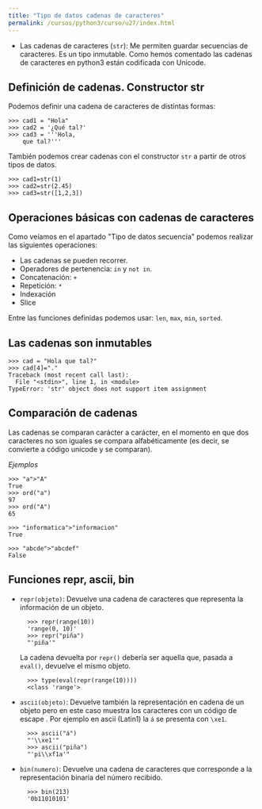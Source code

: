 ```yaml
---
title: "Tipo de datos cadenas de caracteres"
permalink: /cursos/python3/curso/u27/index.html
---
```


* Las cadenas de caracteres (`str`): Me permiten guardar secuencias de caracteres. Es un tipo inmutable. Como hemos comentado las cadenas de caracteres en python3 están codificada con Unicode.

## Definición de cadenas. Constructor str

Podemos definir una cadena de caracteres de distintas formas:

	>>> cad1 = "Hola"
	>>> cad2 = '¿Qué tal?'
	>>> cad3 = '''Hola,
		que tal?'''

También podemos crear cadenas con el constructor `str` a partir de otros tipos de datos.

	>>> cad1=str(1)
	>>> cad2=str(2.45)
	>>> cad3=str([1,2,3])

## Operaciones básicas con cadenas de caracteres

Como veíamos en el apartado "Tipo de datos secuencia" podemos realizar las siguientes operaciones:

* Las cadenas se pueden recorrer.
* Operadores de pertenencia: `in` y `not in`.
* Concatenación: `+` 
* Repetición: `*`
* Indexación
* Slice

Entre las funciones definidas podemos usar: `len`, `max`, `min`, `sorted`.

## Las cadenas son inmutables

	>>> cad = "Hola que tal?"
	>>> cad[4]="."
	Traceback (most recent call last):
	  File "<stdin>", line 1, in <module>
	TypeError: 'str' object does not support item assignment

## Comparación de cadenas

Las cadenas se comparan carácter a carácter, en el momento en que dos caracteres no son iguales se compara alfabéticamente (es decir, se convierte a código unicode y se comparan). 

*Ejemplos*

	>>> "a">"A"
	True
	>>> ord("a")
	97
	>>> ord("A")
	65

	>>> "informatica">"informacion"
	True

	>>> "abcde">"abcdef"
	False

## Funciones repr, ascii, bin

* `repr(objeto)`: Devuelve una cadena de caracteres que representa la información de un objeto.

		>>> repr(range(10))
		'range(0, 10)'
		>>> repr("piña")
		"'piña'"

	La cadena devuelta por `repr()` debería ser aquella que, pasada a `eval()`, devuelve el mismo objeto.

		>>> type(eval(repr(range(10))))
		<class 'range'>

* `ascii(objeto)`: Devuelve también la representación en cadena de un objeto pero en este caso muestra los caracteres con un código de escape \. Por ejemplo en ascii (Latin1) la `á` se presenta con `\xe1`.

		>>> ascii("á")
		"'\\xe1'"
		>>> ascii("piña")
		"'pi\\xf1a'"

* `bin(numero)`: Devuelve una cadena de caracteres que corresponde a la representación binaria del número recibido.

		>>> bin(213)
		'0b11010101'	
		
